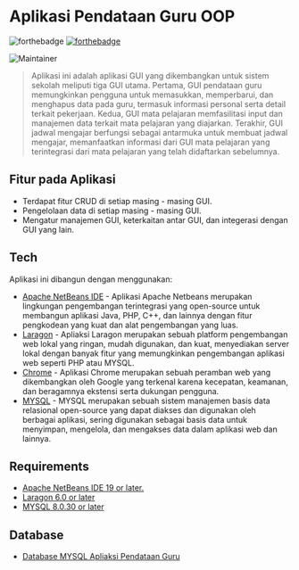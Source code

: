 # Aplikasi Pendataan Guru OOP

![forthebadge](https://forthebadge.com/images/badges/made-with-java.svg) [![forthebadge](https://forthebadge.com/images/badges/built-with-love.svg)](https://forthebadge.com)

![Maintainer](https://img.shields.io/badge/maintainer-NoSpectr-blue)

>Aplikasi ini adalah aplikasi GUI yang dikembangkan untuk sistem sekolah meliputi tiga GUI utama. Pertama, GUI pendataan guru memungkinkan pengguna untuk memasukkan, memperbarui, dan menghapus data pada guru, termasuk informasi personal serta detail terkait pekerjaan. Kedua, GUI mata pelajaran memfasilitasi input dan manajemen data terkait mata pelajaran yang diajarkan. Terakhir, GUI jadwal mengajar berfungsi sebagai antarmuka untuk membuat jadwal mengajar, memanfaatkan informasi dari GUI mata pelajaran yang terintegrasi dari mata pelajaran yang telah didaftarkan sebelumnya.

## Fitur pada Aplikasi
- Terdapat fitur CRUD di setiap masing - masing GUI.
- Pengelolaan data di setiap masing - masing GUI.
- Mengatur manajemen GUI, keterkaitan antar GUI, dan integerasi dengan GUI yang lain.

## Tech
Aplikasi ini dibangun dengan menggunakan:
- [Apache NetBeans IDE](https://netbeans.apache.org/front/main/download/nb20/) - Aplikasi Apache Netbeans merupakan lingkungan pengembangan terintegrasi yang open-source untuk membangun aplikasi Java, PHP, C++, dan lainnya dengan fitur pengkodean yang kuat dan alat pengembangan yang luas.
- [Laragon](https://laragon.org/download/index.html) - Apliaksi Laragon merupakan sebuah platform pengembangan web lokal yang ringan, mudah digunakan, dan kuat, menyediakan server lokal dengan banyak fitur yang memungkinkan pengembangan aplikasi web seperti PHP atau MYSQL.
- [Chrome](https://www.google.com/intl/id/chrome/) - Aplikasi Chrome merupakan sebuah peramban web yang dikembangkan oleh Google yang terkenal karena kecepatan, keamanan, dan beragamnya ekstensi serta dukungan pengguna.
- [MYSQL](https://downloads.mysql.com/archives/installer/) - MYSQL merupakan sebuah sistem manajemen basis data relasional open-source yang dapat diakses dan digunakan oleh berbagai aplikasi, sering digunakan sebagai basis data untuk menyimpan, mengelola, dan mengakses data dalam aplikasi web dan lainnya.
## Requirements
- [Apache NetBeans IDE 19 or later.](https://netbeans.apache.org/front/main/download/nb20/)
- [Laragon 6.0 or later](https://laragon.org/download/index.html)
- [MYSQL 8.0.30 or later](https://www.google.com/intl/id/chrome/)
## Database
- [Database MYSQL Apliaksi Pendataan Guru](https://drive.google.com/file/d/1yCgKh_YF8t9LlGm2JNS9onzJ_OTv_FL_/view?usp=sharing)
